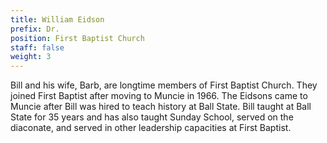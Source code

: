 ```yaml
---
title: William Eidson
prefix: Dr.
position: First Baptist Church
staff: false
weight: 3
---
```


Bill and his wife, Barb, are longtime members of First Baptist Church. They joined First Baptist after moving to Muncie in 1966. The Eidsons came to Muncie after Bill was hired to teach history at Ball State. Bill taught at Ball State for 35 years and has also taught Sunday School, served on the diaconate, and served in other leadership capacities at First Baptist.
